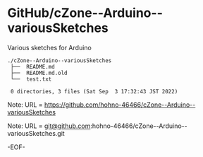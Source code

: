 # GitHub/cZone--Arduino--variousSketches

Various sketches for Arduino

    ./cZone--Arduino--variousSketches
     ├──  README.md
     ├──  README.md.old
     └──  test.txt
     
     0 directories, 3 files (Sat Sep  3 17:32:43 JST 2022)


Note: URL = https://github.com/hohno-46466/cZone--Arduino--variousSketches

Note: URL = git@github.com:hohno-46466/cZone--Arduino--variousSketches.git

-EOF-
